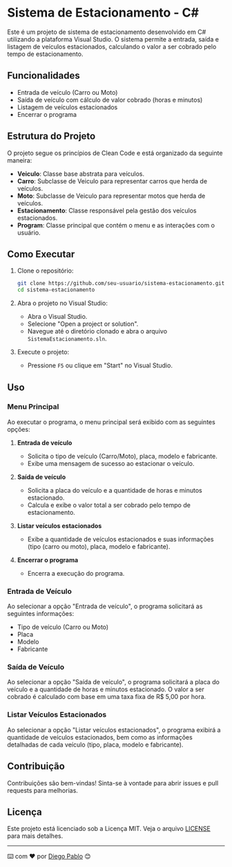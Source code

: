 ﻿# Sistema de Estacionamento - C#

Este é um projeto de sistema de estacionamento desenvolvido em C# utilizando a plataforma Visual Studio. O sistema permite a entrada, saída e listagem de veículos estacionados,
calculando o valor a ser cobrado pelo tempo de estacionamento.

## Funcionalidades

- Entrada de veículo (Carro ou Moto)
- Saída de veículo com cálculo de valor cobrado (horas e minutos)
- Listagem de veículos estacionados
- Encerrar o programa

## Estrutura do Projeto

O projeto segue os princípios de Clean Code e está organizado da seguinte maneira:

- **Veiculo**: Classe base abstrata para veículos.
- **Carro**: Subclasse de Veiculo para representar carros que herda de veículos.
- **Moto**: Subclasse de Veiculo para representar motos que herda de veículos.
- **Estacionamento**: Classe responsável pela gestão dos veículos estacionados.
- **Program**: Classe principal que contém o menu e as interações com o usuário.

## Como Executar

1. Clone o repositório:

    ```bash
    git clone https://github.com/seu-usuario/sistema-estacionamento.git
    cd sistema-estacionamento
    ```

2. Abra o projeto no Visual Studio:

    - Abra o Visual Studio.
    - Selecione "Open a project or solution".
    - Navegue até o diretório clonado e abra o arquivo `SistemaEstacionamento.sln`.

3. Execute o projeto:

    - Pressione `F5` ou clique em "Start" no Visual Studio.

## Uso

### Menu Principal

Ao executar o programa, o menu principal será exibido com as seguintes opções:

1. **Entrada de veículo**
   - Solicita o tipo de veículo (Carro/Moto), placa, modelo e fabricante.
   - Exibe uma mensagem de sucesso ao estacionar o veículo.

2. **Saída de veículo**
   - Solicita a placa do veículo e a quantidade de horas e minutos estacionado.
   - Calcula e exibe o valor total a ser cobrado pelo tempo de estacionamento.

3. **Listar veículos estacionados**
   - Exibe a quantidade de veículos estacionados e suas informações (tipo (carro ou moto), placa, modelo e fabricante).

4. **Encerrar o programa**
   - Encerra a execução do programa.

### Entrada de Veículo

Ao selecionar a opção "Entrada de veículo", o programa solicitará as seguintes informações:

- Tipo de veículo (Carro ou Moto)
- Placa
- Modelo
- Fabricante

### Saída de Veículo

Ao selecionar a opção "Saída de veículo", o programa solicitará a placa do veículo e a quantidade de horas e minutos estacionado. O valor a ser cobrado é calculado com base
em uma taxa fixa de R$ 5,00 por hora.

### Listar Veículos Estacionados

Ao selecionar a opção "Listar veículos estacionados", o programa exibirá a quantidade de veículos estacionados, bem como as informações detalhadas de cada veículo
(tipo, placa, modelo e fabricante).

## Contribuição

Contribuições são bem-vindas! Sinta-se à vontade para abrir issues e pull requests para melhorias.

## Licença

Este projeto está licenciado sob a Licença MIT. Veja o arquivo [LICENSE](LICENSE) para mais detalhes.


---
⌨️ com ❤️ por [Diego Pablo](https://github.com/DiegoPablo2021) 😊
